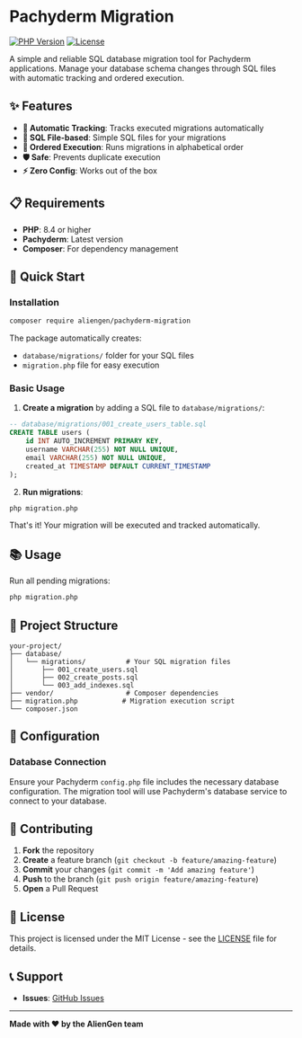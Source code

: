 # Pachyderm Migration

[![PHP Version](https://img.shields.io/badge/php-%3E%3D8.4-blue.svg)](https://php.net)
[![License](https://img.shields.io/badge/license-MIT-green.svg)](LICENSE)

A simple and reliable SQL database migration tool for Pachyderm applications. Manage your database schema changes through SQL files with automatic tracking and ordered execution.

## ✨ Features

- **🔄 Automatic Tracking**: Tracks executed migrations automatically
- **📁 SQL File-based**: Simple SQL files for your migrations
- **🔄 Ordered Execution**: Runs migrations in alphabetical order
- **🛡️ Safe**: Prevents duplicate execution
- **⚡ Zero Config**: Works out of the box

## 📋 Requirements

- **PHP**: 8.4 or higher
- **Pachyderm**: Latest version
- **Composer**: For dependency management

## 🚀 Quick Start

### Installation

```bash
composer require aliengen/pachyderm-migration
```

The package automatically creates:
- `database/migrations/` folder for your SQL files
- `migration.php` file for easy execution

### Basic Usage

1. **Create a migration** by adding a SQL file to `database/migrations/`:

```sql
-- database/migrations/001_create_users_table.sql
CREATE TABLE users (
    id INT AUTO_INCREMENT PRIMARY KEY,
    username VARCHAR(255) NOT NULL UNIQUE,
    email VARCHAR(255) NOT NULL UNIQUE,
    created_at TIMESTAMP DEFAULT CURRENT_TIMESTAMP
);
```

2. **Run migrations**:

```bash
php migration.php
```

That's it! Your migration will be executed and tracked automatically.

## 📚 Usage

Run all pending migrations:

```bash
php migration.php
```

## 📁 Project Structure

```
your-project/
├── database/
│   └── migrations/          # Your SQL migration files
│       ├── 001_create_users.sql
│       ├── 002_create_posts.sql
│       └── 003_add_indexes.sql
├── vendor/                  # Composer dependencies
├── migration.php           # Migration execution script
└── composer.json
```

## 🔧 Configuration

### Database Connection

Ensure your Pachyderm `config.php` file includes the necessary database configuration. The migration tool will use Pachyderm's database service to connect to your database.

## 🤝 Contributing

1. **Fork** the repository
2. **Create** a feature branch (`git checkout -b feature/amazing-feature`)
3. **Commit** your changes (`git commit -m 'Add amazing feature'`)
4. **Push** to the branch (`git push origin feature/amazing-feature`)
5. **Open** a Pull Request

## 📄 License

This project is licensed under the MIT License - see the [LICENSE](LICENSE) file for details.

## 📞 Support

- **Issues**: [GitHub Issues](https://github.com/aliengen/pachyderm-migration/issues)

---

**Made with ❤️ by the AlienGen team**
